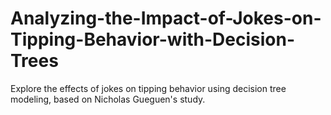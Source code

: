 # Analyzing-the-Impact-of-Jokes-on-Tipping-Behavior-with-Decision-Trees
Explore the effects of jokes on tipping behavior using decision tree modeling, based on Nicholas Gueguen's study. 
